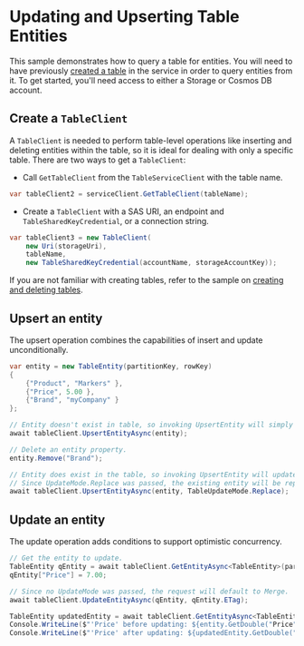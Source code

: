 # Updating and Upserting Table Entities

This sample demonstrates how to query a table for entities. You will need to have previously [created a table](https://github.com/Azure/azure-sdk-for-net/blob/main/sdk/tables/Azure.Data.Tables/samples/Sample1CreateDeleteTables.md) in the service in order to query entities from it. To get started, you'll need access to either a Storage or Cosmos DB account.

## Create a `TableClient`

A `TableClient` is needed to perform table-level operations like inserting and deleting entities within the table, so it is ideal for dealing with only a specific table. There are two ways to get a `TableClient`:
- Call `GetTableClient` from the `TableServiceClient` with the table name.

```C# Snippet:TablesSample1GetTableClient
var tableClient2 = serviceClient.GetTableClient(tableName);
```

- Create a `TableClient` with a SAS URI, an endpoint and `TableSharedKeyCredential`, or a connection string.

```C# Snippet:TablesSample1CreateTableClient
var tableClient3 = new TableClient(
    new Uri(storageUri),
    tableName,
    new TableSharedKeyCredential(accountName, storageAccountKey));
```

If you are not familiar with creating tables, refer to the sample on [creating and deleting tables](https://github.com/Azure/azure-sdk-for-net/blob/main/sdk/tables/Azure.Data.Tables/samples/Sample1CreateDeleteTables.md).

## Upsert an entity

The upsert operation combines the capabilities of insert and update unconditionally.

```C# Snippet:TablesSample5UpsertEntityAsync
var entity = new TableEntity(partitionKey, rowKey)
{
    {"Product", "Markers" },
    {"Price", 5.00 },
    {"Brand", "myCompany" }
};

// Entity doesn't exist in table, so invoking UpsertEntity will simply insert the entity.
await tableClient.UpsertEntityAsync(entity);
```

```C# Snippet:TablesSample5UpsertWithReplaceAsync
// Delete an entity property.
entity.Remove("Brand");

// Entity does exist in the table, so invoking UpsertEntity will update using the given UpdateMode, which defaults to Merge if not given.
// Since UpdateMode.Replace was passed, the existing entity will be replaced and delete the "Brand" property.
await tableClient.UpsertEntityAsync(entity, TableUpdateMode.Replace);
```

## Update an entity

The update operation adds conditions to support optimistic concurrency.

```C# Snippet:TablesSample5UpdateEntityAsync
// Get the entity to update.
TableEntity qEntity = await tableClient.GetEntityAsync<TableEntity>(partitionKey, rowKey);
qEntity["Price"] = 7.00;

// Since no UpdateMode was passed, the request will default to Merge.
await tableClient.UpdateEntityAsync(qEntity, qEntity.ETag);

TableEntity updatedEntity = await tableClient.GetEntityAsync<TableEntity>(partitionKey, rowKey);
Console.WriteLine($"'Price' before updating: ${entity.GetDouble("Price")}");
Console.WriteLine($"'Price' after updating: ${updatedEntity.GetDouble("Price")}");
```
